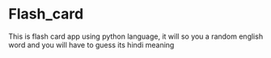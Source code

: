 # Flash_card
This is flash card app using python language, it will so you a random english word and you will have to guess its hindi meaning
